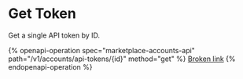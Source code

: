 # Get Token

Get a single API token by ID.

{% openapi-operation spec="marketplace-accounts-api" path="/v1/accounts/api-tokens/{id}" method="get" %}
[Broken link](broken-reference)
{% endopenapi-operation %}
